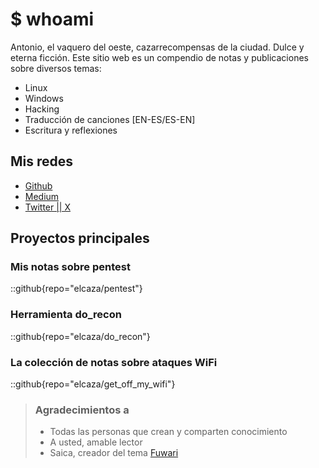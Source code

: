 # $ whoami

Antonio, el vaquero del oeste, cazarrecompensas de la ciudad. Dulce y eterna ficción. Este sitio web es un compendio de notas y publicaciones sobre diversos temas:
+ Linux
+ Windows
+ Hacking
+ Traducción de canciones [EN-ES/ES-EN]
+ Escritura y reflexiones

## Mis redes
+ <a href="https://github.com/elcaza" target="_blank">Github</a>
+ <a href="https://elcaza.medium.com" target="_blank">Medium</a>
+ <a href="https://x.com/elcaza_" target="_blank">Twitter || X</a>

## Proyectos principales

### Mis notas sobre pentest
::github{repo="elcaza/pentest"}

### Herramienta do_recon
::github{repo="elcaza/do_recon"}

### La colección de notas sobre ataques WiFi
::github{repo="elcaza/get_off_my_wifi"}


> ### Agradecimientos a
> - Todas las personas que crean y comparten conocimiento
> - A usted, amable lector
> - Saica, creador del tema <a href="https://github.com/saicaca/fuwari" target="_blank">Fuwari</a>